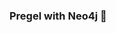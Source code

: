 ### Pregel with Neo4j 🚀





























































































 























